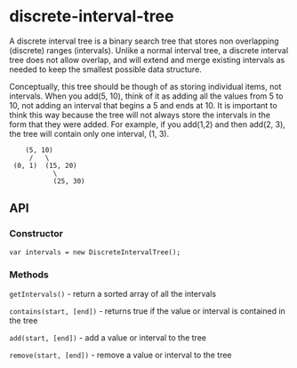 # discrete-interval-tree

A discrete interval tree is a binary search tree that stores non overlapping (discrete) ranges (intervals).
Unlike a normal interval tree, a discrete interval tree does not allow overlap, and will extend and merge existing
intervals as needed to keep the smallest possible data structure.

Conceptually, this tree should be though of as storing individual items, not intervals. When you add(5, 10), think of it
as adding all the values from 5 to 10, not adding an interval that begins a 5 and ends at 10. It is important to think
this way because the tree will not always store the intervals in the form that they were added. For example, if you
add(1,2) and then add(2, 3), the tree will contain only one interval, (1, 3).

```
    (5, 10)
     /   \
 (0, 1)  (15, 20)
           \
           (25, 30)
```

## API

### Constructor

`var intervals = new DiscreteIntervalTree();`

### Methods

`getIntervals()` - return a sorted array of all the intervals

`contains(start, [end])` - returns true if the value or interval is contained in the tree

`add(start, [end])` - add a value or interval to the tree

`remove(start, [end])` - remove a value or interval to the tree
